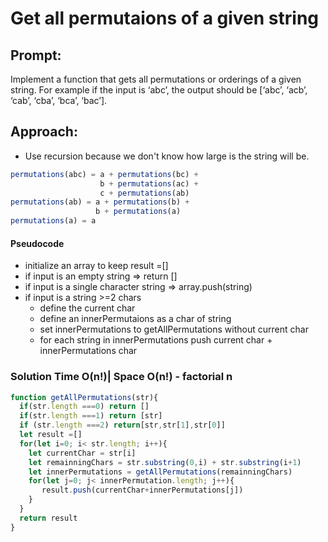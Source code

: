 # Get all permutaions of a given string

## Prompt:
  Implement a function that gets all permutations or orderings of a given string. For example if the input is ‘abc’, the output should be [‘abc’, ‘acb’, ‘cab’, ‘cba’, ‘bca’, ‘bac’].

## Approach:
- Use recursion because we don't know how large is the string will be.
```js
permutations(abc) = a + permutations(bc) +
                    b + permutations(ac) +
                    c + permutations(ab)
permutations(ab) = a + permutations(b) +
                   b + permutations(a)
permutations(a) = a
```
#### Pseudocode
 - initialize an array to keep result =[]
 - if input is an empty string => return []
 - if input is a single character string => array.push(string)
 - if input is a string >=2 chars
    - define the current char
    - define an innerPermutaions as a char of string
    - set innerPermutations to getAllPermutations without current char
    - for each string in innerPermutations push current char + innerPermutations char


### Solution Time O(n!)| Space O(n!) - factorial n

```js
function getAllPermutations(str){
  if(str.length ===0) return []
  if(str.length ===1) return [str]
  if (str.length ===2) return[str,str[1],str[0]]
  let result =[]
  for(let i=0; i< str.length; i++){
    let currentChar = str[i]
    let remainningChars = str.substring(0,i) + str.substring(i+1)
    let innerPermutations = getAllPermutations(remainningChars)
    for(let j=0; j< innerPermutation.length; j++){
       result.push(currentChar+innerPermutations[j])
    }
  }
  return result
}
```
